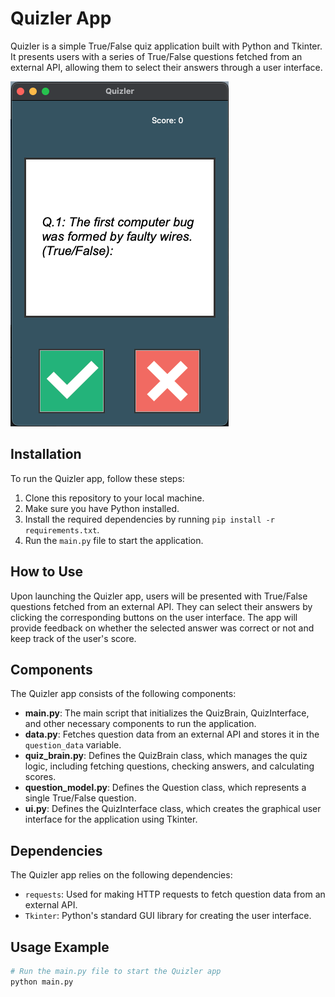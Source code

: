 # Quizler App

Quizler is a simple True/False quiz application built with Python and Tkinter. It presents users with a series of True/False questions fetched from an external API, allowing them to select their answers through a user interface.

![Python Logo](demo-quiz-app.png)

## Installation

To run the Quizler app, follow these steps:

1. Clone this repository to your local machine.
2. Make sure you have Python installed.
3. Install the required dependencies by running `pip install -r requirements.txt`.
4. Run the `main.py` file to start the application.

## How to Use

Upon launching the Quizler app, users will be presented with True/False questions fetched from an external API. They can select their answers by clicking the corresponding buttons on the user interface. The app will provide feedback on whether the selected answer was correct or not and keep track of the user's score.

## Components

The Quizler app consists of the following components:

- **main.py**: The main script that initializes the QuizBrain, QuizInterface, and other necessary components to run the application.
- **data.py**: Fetches question data from an external API and stores it in the `question_data` variable.
- **quiz_brain.py**: Defines the QuizBrain class, which manages the quiz logic, including fetching questions, checking answers, and calculating scores.
- **question_model.py**: Defines the Question class, which represents a single True/False question.
- **ui.py**: Defines the QuizInterface class, which creates the graphical user interface for the application using Tkinter.

## Dependencies

The Quizler app relies on the following dependencies:

- `requests`: Used for making HTTP requests to fetch question data from an external API.
- `Tkinter`: Python's standard GUI library for creating the user interface.

## Usage Example

```python
# Run the main.py file to start the Quizler app
python main.py
